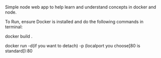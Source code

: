 Simple node web app to help learn and understand concepts in docker and node.

To Run, ensure Docker is installed and do the following commands in terminal:

docker build . 

docker run -d(if you want to detach) -p (localport you choose[80 is standard]):80 <image-ID>
